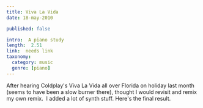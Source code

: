 ```yaml
---
title: Viva La Vida
date: 18-may-2010

published: false

intro:  A piano study
length:  2.51
link:  needs link
taxonomy:
  category: music
  genre: [piano]
---
```



After hearing Coldplay's Viva La Vida all over Florida on holiday last month (seems to have been a slow burner there), thought I would revisit and remix my own remix.  I added a lot of synth stuff.  Here's the final result.



